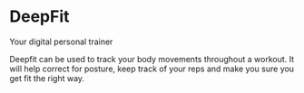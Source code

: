# DeepFit
Your digital personal trainer

Deepfit can be used to track your body movements throughout a workout. It will help correct for posture, keep track of your reps and make you sure you get fit the right way.
